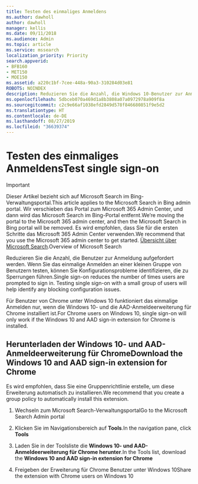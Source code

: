 ```yaml
---
title: Testen des einmaliges Anmeldens
ms.author: dawholl
author: dawholl
manager: kellis
ms.date: 09/11/2018
ms.audience: Admin
ms.topic: article
ms.service: mssearch
localization_priority: Priority
search.appverid:
- BFB160
- MET150
- MOE150
ms.assetid: a220c1bf-7cee-448a-90a3-310284d03e81
ROBOTS: NOINDEX
description: Reduzieren Sie die Anzahl, die Windows 10-Benutzer zur Anmeldung bei Microsoft Search und Office 365 aufgefordert werden.
ms.openlocfilehash: 5dbceb070a469d1a8b3808a07a0972978a909f8a
ms.sourcegitcommit: c2c9e66af1038efd2849d578f846680851f9e5d2
ms.translationtype: HT
ms.contentlocale: de-DE
ms.lasthandoff: 08/27/2019
ms.locfileid: "36639374"
---
```

# <a name="test-single-sign-on"></a><span data-ttu-id="2eb94-103">Testen des einmaliges Anmeldens</span><span class="sxs-lookup"><span data-stu-id="2eb94-103">Test single sign-on</span></span>

> [!IMPORTANT]
> <span data-ttu-id="2eb94-104">Dieser Artikel bezieht sich auf Microsoft Search im Bing-Verwaltungsportal.</span><span class="sxs-lookup"><span data-stu-id="2eb94-104">This article applies to the Microsoft Search in Bing admin portal.</span></span> <span data-ttu-id="2eb94-105">Wir verschieben das Portal zum Microsoft 365 Admin Center, und dann wird das Microsoft Search im Bing-Portal entfernt.</span><span class="sxs-lookup"><span data-stu-id="2eb94-105">We’re moving the portal to the Microsoft 365 admin center, and then the Microsoft Search in Bing portal will be removed.</span></span> <span data-ttu-id="2eb94-106">Es wird empfohlen, dass Sie für die ersten Schritte das Microsoft 365 Admin Center verwenden.</span><span class="sxs-lookup"><span data-stu-id="2eb94-106">We recommend that you use the Microsoft 365 admin center to get started.</span></span> <span data-ttu-id="2eb94-107">[Übersicht über Microsoft Search](overview-microsoft-search.md).</span><span class="sxs-lookup"><span data-stu-id="2eb94-107">Overview of Microsoft Search</span></span>
    
<span data-ttu-id="2eb94-p102">Reduzieren Sie die Anzahl, die Benutzer zur Anmeldung aufgefordert werden. Wenn Sie das einmalige Anmelden an einer kleinen Gruppe von Benutzern testen, können Sie Konfigurationsprobleme identifizieren, die zu Sperrungen führen.</span><span class="sxs-lookup"><span data-stu-id="2eb94-p102">Single sign-on reduces the number of times users are prompted to sign in. Testing single sign-on with a small group of users will help identify any blocking configuration issues.</span></span> 
  
<span data-ttu-id="2eb94-110">Für Benutzer von Chrome unter Windows 10 funktioniert das einmalige Anmelden nur, wenn die Windows 10- und die AAD-Anmeldeerweiterung für Chrome installiert ist.</span><span class="sxs-lookup"><span data-stu-id="2eb94-110">For Chrome users on Windows 10, single sign-on will only work if the Windows 10 and AAD sign-in extension for Chrome is installed.</span></span> 
  
## <a name="download-the-windows-10-and-aad-sign-in-extension-for-chrome"></a><span data-ttu-id="2eb94-111">Herunterladen der Windows 10- und AAD-Anmeldeerweiterung für Chrome</span><span class="sxs-lookup"><span data-stu-id="2eb94-111">Download the Windows 10 and AAD sign-in extension for Chrome</span></span>

<span data-ttu-id="2eb94-112">Es wird empfohlen, dass Sie eine Gruppenrichtlinie erstelle, um diese Erweiterung automatisch zu installieren.</span><span class="sxs-lookup"><span data-stu-id="2eb94-112">We recommend that you create a group policy to automatically install this extension.</span></span>
  
1. <span data-ttu-id="2eb94-113">Wechseln zum Microsoft Search-Verwaltungsportal</span><span class="sxs-lookup"><span data-stu-id="2eb94-113">Go to the Microsoft Search Admin portal</span></span>
    
2. <span data-ttu-id="2eb94-114">Klicken Sie im Navigationsbereich auf **Tools**.</span><span class="sxs-lookup"><span data-stu-id="2eb94-114">In the navigation pane, click **Tools**</span></span>
    
3. <span data-ttu-id="2eb94-115">Laden Sie in der Toolsliste die **Windows 10- und AAD-Anmeldeerweiterung für Chrome herunter**.</span><span class="sxs-lookup"><span data-stu-id="2eb94-115">In the Tools list, download the **Windows 10 and AAD sign-in extension for Chrome**</span></span>
    
4. <span data-ttu-id="2eb94-116">Freigeben der Erweiterung für Chrome Benutzer unter Windows 10</span><span class="sxs-lookup"><span data-stu-id="2eb94-116">Share the extension with Chrome users on Windows 10</span></span>

  

